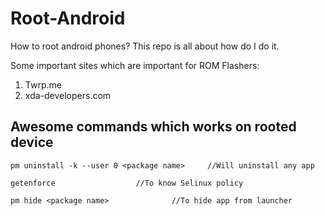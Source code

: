 # Root-Android

How to root android phones? This repo is all about how do I do it.

Some important sites which are important for ROM Flashers:

1. Twrp.me
2. xda-developers.com


## Awesome commands which works on rooted device
```
pm uninstall -k --user 0 <package name>		//Will uninstall any app

getenforce					//To know Selinux policy

pm hide <package name>				//To hide app from launcher
```
